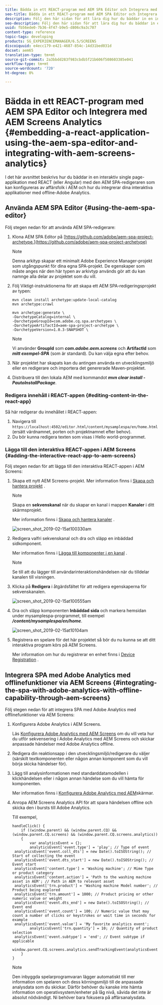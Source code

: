 ```yaml
---
title: Bädda in ett REACT-program med AEM SPA Editor och Integrera med AEM Screens Analytics
seo-title: Bädda in ett REACT-program med AEM SPA Editor och Integrera med AEM Screens Analytics
description: Följ den här sidan för att lära dig hur du bäddar in en interaktiv single page-applikation med REACT (eller Angular) med den AEM SPA-redigeraren som kan konfigureras av affärsfolk i AEM och även hur du integrerar din interaktiva applikation med offline-Adobe Analytics.
seo-description: Följ den här sidan för att lära dig hur du bäddar in en interaktiv single page-applikation med REACT (eller Angular) med den AEM SPA-redigeraren som kan konfigureras av affärsfolk i AEM och även hur du integrerar din interaktiva applikation med offline-Adobe Analytics.
uuid: fb56ede0-7b36-4f47-b9e5-d806c9a3c707
content-type: reference
topic-tags: developing
products: SG_EXPERIENCEMANAGER/6.5/SCREENS
discoiquuid: e4ecc179-e421-4687-854c-14d31bed031d
docset: aem65
translation-type: tm+mt
source-git-commit: 2a3bbdd283f983cbdb5f21b606f508603385e041
workflow-type: tm+mt
source-wordcount: '720'
ht-degree: 0%

---
```



# Bädda in ett REACT-program med AEM SPA Editor och Integrera med AEM Screens Analytics {#embedding-a-react-application-using-the-aem-spa-editor-and-integrating-with-aem-screens-analytics}

I det här avsnittet beskrivs hur du bäddar in en interaktiv single page-applikation med REACT (eller Angular) med den AEM SPA-redigeraren som kan konfigureras av affärsfolk i AEM och hur du integrerar dina interaktiva applikationer med offline-Adobe Analytics.

## Använda AEM SPA Editor {#using-the-aem-spa-editor}

Följ stegen nedan för att använda AEM SPA-redigerare:

1. Klona AEM SPA Editor på [https://github.com/adobe/aem-spa-project-archetype.](https://github.com/adobe/aem-spa-project-archetype)

   >[!NOTE]
   >
   >Denna arkityp skapar ett minimalt Adobe Experience Manager-projekt som utgångspunkt för dina egna SPA-projekt. De egenskaper som måste anges när den här typen av arkivtyp används gör att du kan namnge alla delar av projektet som du vill.

1. Följ Viktigt-instruktionerna för att skapa ett AEM SPA-redigeringsprojekt av typen:

   ```
   mvn clean install archetype:update-local-catalog
   mvn archetype:crawl
   
   mvn archetype:generate \
   -DarchetypeCatalog=internal \
   -DarchetypeGroupId=com.adobe.cq.spa.archetypes \
   -DarchetypeArtifactId=aem-spa-project-archetype \
   -DarchetypeVersion=1.0.3-SNAPSHOT \
   ```

   >[!NOTE]
   >
   >Vi använder **GroupId** som ***com.adobe.aem.screens*** och **ArtifactId** som ***mitt exempel-SPA*** (som är standard). Du kan välja egna efter behov.

1. När projektet har skapats kan du antingen använda en utvecklingsmiljö eller en redigerare och importera det genererade Maven-projektet.
1. Distribuera till den lokala AEM med kommandot ***mvn clear install -PautoInstallPackage***.

### Redigera innehåll i REACT-appen {#editing-content-in-the-react-app}

Så här redigerar du innehållet i REACT-appen:

1. Navigera till `https://localhost:4502/editor.html/content/mysamplespa/en/home.html` (ersätt värdnamnet, porten och projektnamnet efter behov).
1. Du bör kunna redigera texten som visas i Hello world-programmet.

### Lägga till den interaktiva REACT-appen i AEM Screens {#adding-the-interactive-react-app-to-aem-screens}

Följ stegen nedan för att lägga till den interaktiva REACT-appen i AEM Screens:

1. Skapa ett nytt AEM Screens-projekt. Mer information finns i [Skapa och hantera projekt](creating-a-screens-project.md) .

   >[!NOTE]
   >
   >Skapa en **sekvenskanal** när du skapar en kanal i mappen **Kanaler** i ditt skärmsprojekt.
   >
   >
   >Mer information finns i [Skapa och hantera kanaler](managing-channels.md) .

   ![screen_shot_2019-02-15at100330am](assets/screen_shot_2019-02-15at100330am.png)

1. Redigera valfri sekvenskanal och dra och släpp en inbäddad sidkomponent.

   Mer information finns i [Lägga till komponenter i en kanal](adding-components-to-a-channel.md) .

   >[!NOTE]
   >
   >Se till att du lägger till användarinteraktionshändelsen när du tilldelar kanalen till visningen.

1. Klicka på **Redigera** i åtgärdsfältet för att redigera egenskaperna för sekvenskanalen.

   ![screen_shot_2019-02-15at100555am](assets/screen_shot_2019-02-15at100555am.png)

1. Dra och släpp komponenten **Inbäddad sida** och markera hemsidan under mysamplespa-programmet, till exempel ***/content/mysamplespa/en/home***.

   ![screen_shot_2019-02-15at10104am](assets/screen_shot_2019-02-15at101104am.png)

1. Registrera en spelare för det här projektet så bör du nu kunna se att ditt interaktiva program körs på AEM Screens.

   Mer information om hur du registrerar en enhet finns i [Device Registration](device-registration.md) .

## Integrera SPA med Adobe Analytics med offlinefunktioner via AEM Screens {#integrating-the-spa-with-adobe-analytics-with-offline-capability-through-aem-screens}

Följ stegen nedan för att integrera SPA med Adobe Analytics med offlinefunktioner via AEM Screens:

1. Konfigurera Adobe Analytics i AEM Screens.

   Läs [Konfigurera Adobe Analytics med AEM Screens](configuring-adobe-analytics-aem-screens.md) om du vill veta hur du utför sekvensering i Adobe Analytics med AEM Screens och skickar anpassade händelser med Adobe Analytics offline.

1. Redigera din reaktionsapp i den utvecklingsmiljö/redigerare du väljer (särskilt textkomponenten eller någon annan komponent som du vill börja skicka händelser för).
1. Lägg till analysinformationen med standarddatamodellen i klickhändelsen eller i någon annan händelse som du vill hämta för komponenten.

   Mer information finns i [Konfigurera Adobe Analytics med AEM](configuring-adobe-analytics-aem-screens.md)skärmar.

1. Anropa AEM Screens Analytics API för att spara händelsen offline och skicka den i bursts till Adobe Analytics.

   Till exempel,

   ```
   handleClick() {
       if ((window.parent) && (window.parent.CQ) && (window.parent.CQ.screens) && (window.parent.CQ.screens.analytics))
       {
           var analyticsEvent = {};
           analyticsEvent['event.type'] = 'play'; // Type of event
    analyticsEvent['event.coll_dts'] = new Date().toISOString(); // Start of collecting the event
    analyticsEvent['event.dts_start'] = new Date().toISOString(); // Event start
    analyticsEvent['content.type'] = 'Washing machine'; // Mime Type or product category
    analyticsEvent['content.action'] = 'Path to the washing machine asset in AEM'; // Path in AEM to relevant asset
    analyticsEvent['trn.product'] = 'Washing machine Model number'; // Product being explored
    analyticsEvent['trn.amount'] = 1000; // Product pricing or other numeric value or weight
    analyticsEvent['event.dts_end'] = new Date().toISOString(); // Event end
    analyticsEvent['event.count'] = 100; // Numeric value that may count a number of clicks or keystrokes or wait time in seconds for example
    analyticsEvent['event.value'] = 'My favorite analytics event';
           analyticsEvent['trn.quantity'] = 10; // Quantity of product selection
    analyticsEvent['event.subtype'] = 'end'; // Event subtype if applicable
    window.parent.CQ.screens.analytics.sendTrackingEvent(analyticsEvent);
       }
   }
   ```

   >[!NOTE]
   >
   >Den inbyggda spelarprogramvaran lägger automatiskt till mer information om spelaren och dess körningsmiljö till de anpassade analysdata som du skickar. Därför behöver du kanske inte hämta information om operativsystem/enheter på låg nivå, såvida det inte är absolut nödvändigt. Ni behöver bara fokusera på affärsanalysdata.

